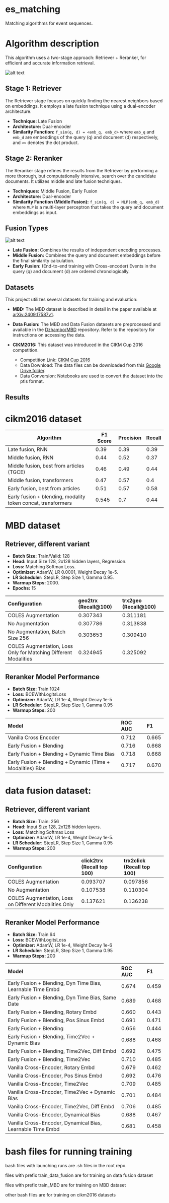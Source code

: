 # es_matching
Matching algorithms for event sequences.

# Algorithm description

This algorithm uses a two-stage approach: Retriever + Reranker, for efficient and accurate information retrieval.

![alt text](image.png)
## Stage 1: Retriever

The Retriever stage focuses on quickly finding the nearest neighbors based on embeddings. It employs a late fusion technique using a dual-encoder architecture.

*   **Technique:** Late Fusion
*   **Architecture:** Dual-encoder
*   **Similarity Function:** `f_sim(q, d) = <emb_q, emb_d>` where `emb_q` and `emb_d` are embeddings of the query (q) and document (d) respectively, and `<>` denotes the dot product.

## Stage 2: Reranker

The Reranker stage refines the results from the Retriever by performing a more thorough, but computationally intensive, search over the candidate documents. It utilizes middle and late fusion techniques.

*   **Techniques:** Middle Fusion, Early Fusion
*   **Architecture:** Dual-encoder
*   **Similarity Function (Middle Fusion):** `f_sim(q, d) = MLP(emb_q, emb_d)` where `MLP` is a multi-layer perceptron that takes the query and document embeddings as input.

## Fusion Types

![alt text](image-1.png)

*   **Late Fusion:**  Combines the results of independent encoding processes.
*   **Middle Fusion:**  Combines the query and document embeddings before the final similarity calculation.
*   **Early Fusion:** (End-to-end training with Cross-encoder) Events in the query (q) and document (d) are ordered chronologically.


## Datasets

This project utilizes several datasets for training and evaluation:

*   **MBD:** The MBD dataset is described in detail in the paper available at [arXiv:2409.17587v1](https://arxiv.org/html/2409.17587v1).

*   **Data Fusion:** The MBD and Data Fusion datasets are preprocessed and available in the [Dzhambo/MBD](https://github.com/Dzhambo/MBD) repository.  Refer to the repository for instructions on accessing the data.

*   **CIKM2016:** This dataset was introduced in the CIKM Cup 2016 competition.

    *   Competition Link: [CIKM Cup 2016](https://competitions.codalab.org/competitions/11171)
    *   Data Download: The data files can be downloaded from this [Google Drive folder](https://drive.google.com/drive/folders/0B7XZSACQf0KdNXVIUXEyVGlBZnc).
    *   Data Conversion: Notebooks are used to convert the dataset into the ptls format.

## Results

# cikm2016 dataset

| Algorithm                                         | F1 Score | Precision | Recall |
|---------------------------------------------------|----------|-----------|--------|
| Late fusion, RNN                                  | 0.39     | 0.39      | 0.39   |
| Middle fusion, RNN                                | 0.44     | 0.52      | 0.37   |
| Middle fusion, best from articles (TGCE)           | 0.46     | 0.49      | 0.44   |
| Middle fusion, transformers                       | 0.47     | 0.57      | 0.4    |
| Early fusion, best from articles                  | 0.51     | 0.57      | 0.58   |
| Early fusion + blending, modality token concat, transformers | 0.545    | 0.7       | 0.44   |

# MBD dataset

## Retriever, different variant 

*   **Batch Size:** Train/Valid: 128
*   **Head:** Input Size 128, 2x128 hidden layers, Regression.
*   **Loss:** Matching Softmax Loss.
*   **Optimizer:** AdamW, LR 0.0001, Weight Decay 1e-5.
*   **LR Scheduler:** StepLR, Step Size 1, Gamma 0.95.
*   **Warmup Steps:** 2000.
*   **Epochs:** 15

| Configuration                                                        | geo2trx (Recall@100) | trx2geo (Recall@100) |
| :------------------------------------------------------------------- | :------------------ | :------------------ |
| COLES Augmentation                                                  | 0.307343            | 0.311181            |
| No Augmentation                                                     | 0.307786            | 0.313838            |
| No Augmentation, Batch Size 256                                     | 0.303653            | 0.309410            |
| COLES Augmentation, Loss Only for Matching Different Modalities | 0.324945            | 0.325092            |

## Reranker Model Performance

*   **Batch Size:** Train 1024
*   **Loss:** BCEWithLogitsLoss
*   **Optimizer:** AdamW, LR 1e-4, Weight Decay 1e-5
*   **LR Scheduler:** StepLR, Step Size 1, Gamma 0.95
*   **Warmup Steps:** 200

| Model                                                                 | ROC AUC | F1    |
| :-------------------------------------------------------------------- | :------ | :---- |
| Vanilla Cross Encoder                                                 | 0.712   | 0.665 |
| Early Fusion + Blending                                               | 0.716   | 0.668 |
| Early Fusion + Blending + Dynamic Time Bias                          | 0.718   | 0.668 |
| Early Fusion + Blending + Dynamic (Time + Modalities) Bias | 0.717   | 0.670 |


# data fusion dataset:
## Retriever, different variant 

*   **Batch Size:** Train: 256
*   **Head:** Input Size 128, 2x128 hidden layers.
*   **Loss:** Matching Softmax Loss
*   **Optimizer:** AdamW, LR 1e-4, Weight Decay 1e-5.
*   **LR Scheduler:** StepLR, Step Size 1, Gamma 0.95
*   **Warmup Steps:** 200

| Configuration                                                          | click2trx (Recall top 100) | trx2click (Recall top 100) |
| :--------------------------------------------------------------------- | :-------------- | :-------------- |
| COLES Augmentation                                                    | 0.093707        | 0.097856        |
| No Augmentation                                                       | 0.107538        | 0.110304        |
| COLES Augmentation, Loss on Different Modalities Only                  | 0.137621        | 0.136238        |


## Reranker Model Performance

*   **Batch Size:** Train 64
*   **Loss:** BCEWithLogitsLoss
*   **Optimizer:** AdamW, LR 1e-4, Weight Decay 1e-6
*   **LR Scheduler:** StepLR, Step Size 1, Gamma 0.95
*   **Warmup Steps:** 200

| Model                                                                    | ROC AUC | F1    |
| :----------------------------------------------------------------------- | :------ | :---- |
| Early Fusion + Blending, Dyn Time Bias, Learnable Time Embd             | 0.674   | 0.459 |
| Early Fusion + Blending, Dyn Time Bias, Same Date                        | 0.689   | 0.468 |
| Early Fusion + Blending, Rotary Embd                                    | 0.660   | 0.443 |
| Early Fusion + Blending, Pos Sinus Embd                                 | 0.691   | 0.471 |
| Early Fusion + Blending                                                  | 0.656   | 0.444 |
| Early Fusion + Blending, Time2Vec + Dynamic Bias                         | 0.688   | 0.468 |
| Early Fusion + Blending, Time2Vec, Diff Embd                            | 0.692   | 0.475 |
| Early Fusion + Blending, Time2Vec                                        | 0.710   | 0.485 |
| Vanilla Cross-Encoder, Rotary Embd                                      | 0.679   | 0.462 |
| Vanilla Cross-Encoder, Pos Sinus Embd                                   | 0.692   | 0.476 |
| Vanilla Cross-Encoder, Time2Vec                                          | 0.709   | 0.485 |
| Vanilla Cross-Encoder, Time2Vec + Dynamic Bias                          | 0.701   | 0.484 |
| Vanilla Cross-Encoder, Time2Vec, Diff Embd                              | 0.706   | 0.485 |
| Vanilla Cross-Encoder, Dynamical Bias                                    | 0.688   | 0.467 |
| Vanilla Cross-Encoder, Dynamical Bias, Learnable Time Embd              | 0.681   | 0.458 |

# bash files for running training 
bash files with launching runs are .sh files in the root repo.

files with prefix train_data_fusion are for training on data fusion dataset

files with prefix train_MBD are for training on MBD dataset

other bash files are for training on cikm2016 datasets


